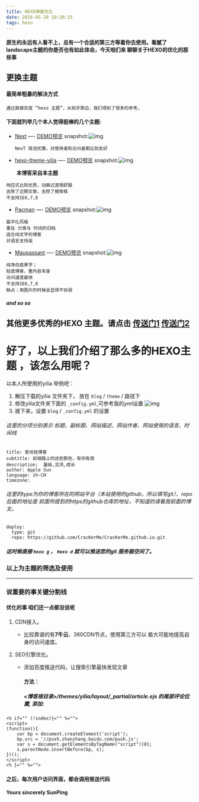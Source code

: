 ```yaml
---
title: HEXO博客优化
date: 2016-05-20 10:20:33
tags: hexo
---
```


#### 原生的永远有人看不上，总有一个合适的第三方等着你去使用。看腻了landscape主题的你是否也有如此体会，今天咱们来 聊聊关于HEXO的优化的那些事

<!--more-->

## 更换主题

#### 最简单粗暴的解决方式

```
通过直接百度 “hexo 主题”，从知乎那边，我们得到了很多的参考。

```

#### 下面就列举几个本人觉得挺棒的几个主题:

- [Next](https://github.com/iissnan/hexo-theme-next) —- [DEMO预览](http://litten.github.io/2014/08/31/hexo-theme-yilia/) snapshot:![img](https://camo.githubusercontent.com/2e2c5c6d351ebe899fcebed0f56a5b72b2660b06/687474703a2f2f696973736e616e2e636f6d2f6e657875732f6e6578742f6e6578742d736368656d65732e6a7067)

  ```
  NexT 简洁优雅，对使用者和访问者都比较友好

  ```


- [hexo-theme-yilia](https://github.com/iissnan/hexo-theme-next) —- [DEMO预览](http://notes.iissnan.com/) snapshot:![img](http://7xjdah.com1.z0.glb.clouddn.com/pic2016051108.png)

  ​       **本博客采自本主题**

```
响应式比较优秀，动画过渡很舒服
去除了近期文章，去除了搜索框
不支持IE6,7,8

```

- [Pacman](https://github.com/A-limon/pacman) —- [DEMO预览](https://yangjian.me/pacman/) snapshot:![img](http://7xjdah.com1.z0.glb.clouddn.com/pic2016051109.png)

```
扁平化风格
重在 分类与 时间的归档
适合纯文字的博客
对语言支持高

```

- [Maupassant](https://github.com/tufu9441/maupassant-hexo) —- [DEMO预览](https://www.haomwei.com/) snapshot:![img](https://camo.githubusercontent.com/74fd2ccea00a682742515ce1d3725283c3385721/687474703a2f2f6f6f6f2e306f302e6f6f6f2f323031352f31302f32342f353632623562653132313737652e6a7067)

```
纯净白底黑字；
轻度博客，重内容本身
访问速度最快
不支持IE6,7,8
缺点：用图片的时候会显得不协调

```

##### and so so

## 其他更多优秀的HEXO 主题。请点击   [传送门1](https://www.zhihu.com/question/24422335)     [传送门2](https://hexo.io/themes/)

# 好了，以上我们介绍了那么多的HEXO主题 ，该怎么用呢？

以本人所使用的yilia 举例吧：

1. 解压下载的yilia 文件夹下， 放在 `blog` / `theme` / 路径下
2. 修改yilia文件夹下面的 `_config.yml`,可参考我的*yml*设置
   ![img](http://7xjdah.com1.z0.glb.clouddn.com/pic2016051110.png)
3. 接下来，设置 `blog` / `_config.yml` 的设置

###### 这里的分项分别表示 标题、副标题、网站描述、网站作者、网站使用的语言、时间线

```
title: 爱尚轻博客
subtitle: 前端路上的这些那些，有你有我
description:  基础,交流,成长
author: Apple Sun
language: zh-CH
timezone:

```

###### 这里的type为你的博客所在的网站平台（本站使用的github，所以填写git）、repo后面的地址是 前面所提到的https的github仓库的地址，不知道的请看我前面的博文。

```
deploy:
  type: git
  repo: https://github.com/CracKerMe/CracKerMe.github.io.git

```

##### 这时候直接 `hexo g` ， `hexo d` 就可以推送您的git 服务器空间了。

### 以上为主题的筛选及使用

------

### 说重要的事关键分割线

#### 优化的事 咱们还一点都没说呢

1. CDN接入。

   - 比较靠谱的有**7牛云**、360CDN节点，使用第三方可以 极大可能地提高自身的访问速度。

2. SEO引擎优化。

   - 添加百度推送代码，让搜索引擎最快发现文章

     #### 方法：

     ##### <博客根目录>/themes/yilia/layout/_partial/article.ejs 的尾部评论位置, 添加:

```
<% if="" (!index){="" %="">
<script>
(function(){
    var bp = document.createElement('script');
    bp.src = '//push.zhanzhang.baidu.com/push.js';
    var s = document.getElementsByTagName("script")[0];
    s.parentNode.insertBefore(bp, s);
})();
</script>     
<% }="" %="">
```

#### 之后，每次用户访问界面，都会调用推送代码

**Yours sincerely SunPing**